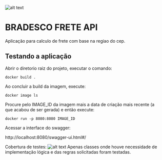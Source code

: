 ![alt text](https://assets.b9.com.br/wp-content/uploads/2018/11/Bradesco-novo-logo1-1280x677.jpg "Bradesco")
# BRADESCO FRETE API
Aplicação para calculo de frete com base na regiao do cep.

## Testando a aplicação
Abrir o diretorio raiz do projeto, executar o comando:

```
docker build .
```
Ao concluir a build da imagem, execute:
```
docker image ls
```
Procure pelo IMAGE_ID da imagem mais a data de criação mais recente (a que acabou de ser gerada) e então execute:
```
docker run -p 8080:8080 IMAGE_ID
```

Acessar a interface do swagger:

http://localhost:8080/swagger-ui.html#/

Cobertura de testes: 
![alt text](https://drive.google.com/uc?export=view&id=10FnHrQvoqeSuA6Z7MyN3adGsgjB5RZym "Jacoco Cobertura")
Apenas classes onde houve necessidade de implementação lógica e das regras solicitadas foram testadas.
